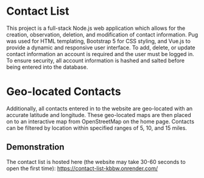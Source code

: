 # Contact List
This project is a full-stack Node.js web application which allows for the creation, observation, deletion, and modification of contact information. Pug was used for HTML templating, Bootstrap 5 for CSS styling, and Vue.js to provide a dynamic and responsive user interface. To add, delete, or update contact information an account is required and the user must be logged in. To ensure security, all account information is hashed and salted before being entered into the database. 

# Geo-located Contacts
Additionally, all contacts entered in to the website are geo-located with an accurate latitude and longitude. These geo-located maps are then placed on to an interactive map from OpenStreetMap on the home page. Contacts can be filtered by location within specified ranges of 5, 10, and 15 miles. 

## Demonstration
The contact list is hosted here (the website may take 30-60 seconds to open the first time): https://contact-list-kbbw.onrender.com/
